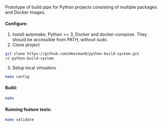 Prototype of build pipe for Python projects consisting of multiple packages and Docker images.
   
#### Configure:
1. Install automake, Python >= 3, Docker and docker-compose. They should be accessible from PATH, without sudo.
2. Clone project
```bash
git clone https://github.com/mkorman9/python-build-system.git
cd python-build-system
```
3. Setup local virtualenv
```bash
make config
```

#### Build:
```bash
make
```

#### Running feature tests:
```bash
make validate
```
